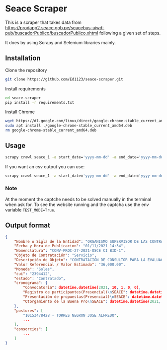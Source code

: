 # Seace Scraper
This is a scraper that takes data from https://prodapp2.seace.gob.pe/seacebus-uiwd-pub/buscadorPublico/buscadorPublico.xhtml following a given set of steps.

It does by using Scrapy and Selenium libraries mainly.

## Installation
Clone the repository
```bash
git clone https://github.com/Ed1123/seace-scraper.git
```

Install requirements
```bash
cd seace-scraper
pip install -r requirements.txt
```

Install Chrome
```bash
wget https://dl.google.com/linux/direct/google-chrome-stable_current_amd64.deb
sudo apt install ./google-chrome-stable_current_amd64.deb
rm google-chrome-stable_current_amd64.deb
```

## Usage
```bash
scrapy crawl seace_1 -a start_date='yyyy-mm-dd' -a end_date='yyyy-mm-dd'
```
If you want an csv output you can use:
```bash
scrapy crawl seace_1 -a start_date='yyyy-mm-dd' -a end_date='yyyy-mm-dd' -O seace.csv
```

### Note
At the moment the captche needs to be solved manually in the terminal when ask for. To see the website running and the captcha use the env variable `TEST_MODE=True`.

## Output format
```json
{
    "Nombre o Sigla de la Entidad": "ORGANISMO SUPERVISOR DE LAS CONTRATACIONES DEL ESTADO",
    "Fecha y Hora de Publicacion": "01/11/2021 14:34",
    "Nomenclatura": "CONV-PROC-27-2021-OSCE CI BID-1",
    "Objeto de Contratación": "Servicio",
    "Descripción de Objeto": "CONTRATACIÓN DE CONSULTOR PARA LA EVALUACIÓN DE LA INFRAESTRUTURA ACTUAL DEL OSCE",
    "Valor Referencial / Valor Estimado": "36,000.00",
    "Moneda": "Soles",
    "cui": "2394412",
    "estado": "Contratado",
    "cronograma": {
        "Convocatoria": datetime.datetime(2021, 10, 1, 0, 0),
        "Registro de participantes(Presencial)\nSEACE": datetime.datetime(2021, 10, 6, 17, 30),
        "Presentación de propuestas(Presencial)\nSEACE": datetime.datetime(2021, 10, 7, 0, 0),
        "Otorgamiento de la Buena Pro\nSEACE": datetime.datetime(2021, 10, 12, 0, 0)
    },
    "postores": [
        "10153478428 - TORRES NEGRON JOSE ALFREDO",
        ...
    ],
    "consorcios": [
        ...
    ]
}
```
